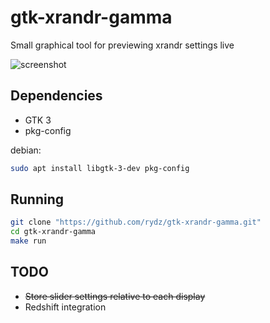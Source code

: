 # gtk-xrandr-gamma
Small graphical tool for previewing xrandr settings live

![screenshot](https://i.imgur.com/3050HSp.png)

## Dependencies
- GTK 3
- pkg-config

debian:
```bash
sudo apt install libgtk-3-dev pkg-config
```

## Running

```bash
git clone "https://github.com/rydz/gtk-xrandr-gamma.git"
cd gtk-xrandr-gamma
make run
```

## TODO
- ~~Store slider settings relative to each display~~
- Redshift integration
